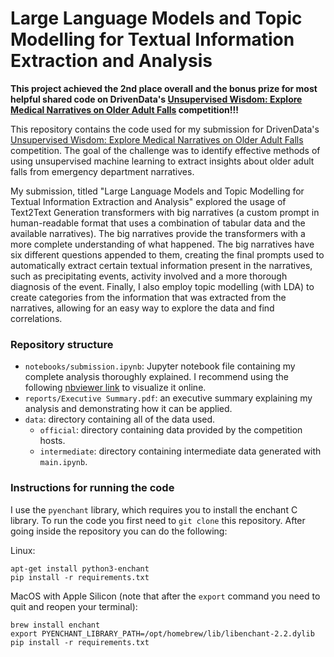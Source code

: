 # Large Language Models and Topic Modelling for Textual Information Extraction and Analysis

**This project achieved the 2nd place overall and the bonus prize for most helpful shared code on DrivenData's [Unsupervised Wisdom: Explore Medical Narratives on Older Adult Falls](https://www.drivendata.org/competitions/217/cdc-fall-narratives/) competition!!!**

This repository contains the code used for my submission for DrivenData's [Unsupervised Wisdom: Explore Medical Narratives on Older Adult Falls](https://www.drivendata.org/competitions/217/cdc-fall-narratives/) competition. The goal of the challenge was to identify effective methods of using unsupervised machine learning to extract insights about older adult falls from emergency department narratives.

My submission, titled "Large Language Models and Topic Modelling for Textual Information Extraction and Analysis" explored the usage of Text2Text Generation transformers with big narratives (a custom prompt in human-readable format that uses a combination of tabular data and the available narratives). The big narratives provide the transformers with a more complete understanding of what happened. The big narratives have six different questions appended to them, creating the final prompts used to automatically extract certain textual information present in the narratives, such as precipitating events, activity involved and a more thorough diagnosis of the event. Finally, I also employ topic modelling (with LDA) to create categories from the information that was extracted from the narratives, allowing for an easy way to explore the data and find correlations.

### Repository structure

- `notebooks/submission.ipynb`: Jupyter notebook file containing my complete analysis thoroughly explained. I recommend using the following [nbviewer link](https://nbviewer.org/github/zysymu/unsupervised-wisdom/blob/main/submission.ipynb) to visualize it online.
- `reports/Executive Summary.pdf`: an executive summary explaining my analysis and demonstrating how it can be applied.
- `data`: directory containing all of the data used.
    - `official`: directory containing data provided by the competition hosts.
    - `intermediate`: directory containing intermediate data generated with `main.ipynb`.

### Instructions for running the code

I use the `pyenchant` library, which requires you to install the enchant C library. To run the code you first need to `git clone` this repository. After going inside the repository you can do the following:

Linux:
```
apt-get install python3-enchant
pip install -r requirements.txt
```

MacOS with Apple Silicon (note that after the `export` command you need to quit and reopen your terminal):
```
brew install enchant
export PYENCHANT_LIBRARY_PATH=/opt/homebrew/lib/libenchant-2.2.dylib
pip install -r requirements.txt
```
